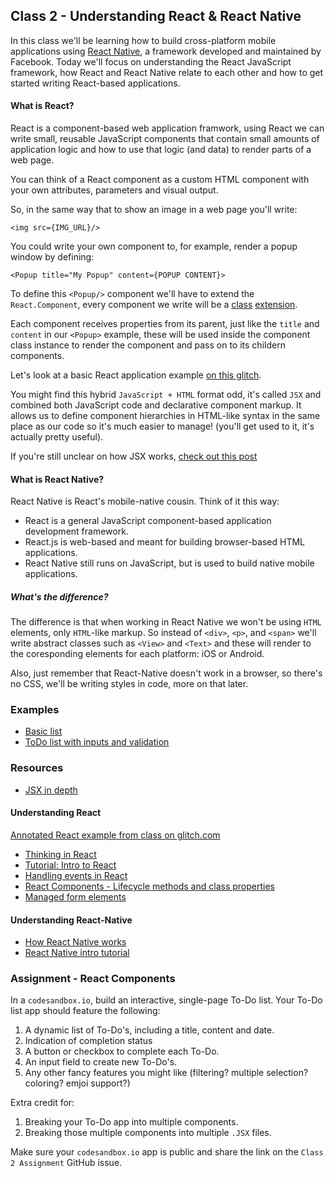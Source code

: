 ## Class 2 - Understanding React & React Native

In this class we'll be learning how to build cross-platform mobile applications using [React Native](https://facebook.github.io/react-native/), a framework developed and maintained by Facebook.
Today we'll focus on understanding the React JavaScript framework, how React and React Native relate to each other and how to get started writing React-based applications.


#### What is React?
React is a component-based web application framwork, using React we can write small, reusable JavaScript components that contain small amounts of application logic and how to use that logic (and data) to render parts of a web page.

You can think of a React component as a custom HTML component with your own attributes, parameters and visual output.

So, in the same way that to show an image in a web page you'll write:

`<img src={IMG_URL}/>`

You could write your own component to, for example, render a popup window by defining:

`<Popup title="My Popup" content={POPUP CONTENT}>`

To define this `<Popup/>` component we'll have to extend the `React.Component`, every component we write will be a [class](https://developer.mozilla.org/en-US/docs/Web/JavaScript/Reference/Classes) [extension](https://developer.mozilla.org/en-US/docs/Web/JavaScript/Reference/Classes/extends).

Each component receives properties from its parent, just like the `title` and `content` in our `<Popup>` example,
these will be used inside the component class instance to render the component and pass on to its childern components.

Let's look at a basic React application example [on this glitch](https://glitch.com/~react-basic).

You might find this hybrid `JavaScript + HTML` format odd, it's called `JSX` and combined both JavaScript code
and declarative component markup. It allows us to define component hierarchies in HTML-like syntax in the same 
place as our code so it's much easier to manage! (you'll get used to it, it's actually pretty useful).

If you're still unclear on how JSX works, [check out this post](https://reactjs.org/docs/jsx-in-depth.html)

#### What is React Native?

React Native is React's mobile-native cousin. Think of it this way:
- React is a general JavaScript component-based application development framework.
- React.js is web-based and meant for building browser-based HTML applications.
- React Native still runs on JavaScript, but is used to build native mobile applications.

##### What's the difference?
The difference is that when working in React Native we won't be using `HTML` elements, only `HTML`-like markup.
So instead of `<div>`, `<p>`, and `<span>` we'll write abstract classes such as `<View>` and `<Text>` and these
will render to the coresponding elements for each platform: iOS or Android.

Also, just remember that React-Native doesn't work in a browser, so there's no CSS, we'll be writing styles in code,
more on that later.




### Examples
- [Basic list](https://glitch.com/~react-basic)
- [ToDo list with inputs and validation](https://glitch.com/edit/#!/react-todo-example?path=app/app.jsx:10:31)

### Resources
- [JSX in depth](https://reactjs.org/docs/jsx-in-depth.html)


#### Understanding React
 [Annotated React example from class on glitch.com](https://glitch.com/edit/#!/react-basic?path=app/app.jsx:6:8) 

- [Thinking in React](https://reactjs.org/docs/thinking-in-react.html)
- [Tutorial: Intro to React](https://reactjs.org/tutorial/tutorial.html)
- [Handling events in React](https://reactjs.org/docs/handling-events.html)
- [React Components - Lifecycle methods and class properties](https://reactjs.org/docs/react-component.html)
- [Managed form elements](https://reactjs.org/docs/forms.html)

#### Understanding React-Native
- [How React Native works](https://hackernoon.com/understanding-react-native-bridge-concept-e9526066ddb8)
- [React Native intro tutorial](https://facebook.github.io/react-native/docs/tutorial.html)

### Assignment - React Components
In a `codesandbox.io`, build an interactive, single-page To-Do list.
Your To-Do list app should feature the following:

1. A dynamic list of To-Do's, including a title, content and date.
2. Indication of completion status
3. A button or checkbox to complete each To-Do.
4. An input field to create new To-Do's.
5. Any other fancy features you might like (filtering? multiple selection? coloring? emjoi support?)

Extra credit for:
1. Breaking your To-Do app into multiple components.
2. Breaking those multiple components into multiple `.JSX` files.

Make sure your `codesandbox.io` app is public and share the link on the `Class 2 Assignment` GitHub issue.
